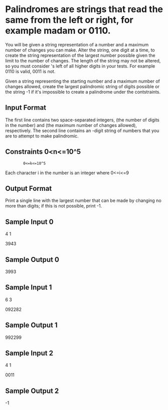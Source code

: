# Palindromes are strings that read the same from the left or right, for example madam or 0110.

You will be given a string representation of a number and a maximum number of changes you can make. Alter the string, one digit at a time, to create the string representation of the largest number possible given the limit to the number of changes. The length of the string may not be altered, so you must consider 's left of all higher digits in your tests. For example 0110 is valid, 0011 is not.

Given a string representing the starting number and a maximum number of changes allowed, create the largest palindromic string of digits possible or the string -1 if it's impossible to create a palindrome under the contstraints.

## Input Format

The first line contains two space-separated integers,  (the number of digits in the number) and  (the maximum number of changes allowed), respectively. 
The second line contains an -digit string of numbers that you are to attempt to make palindromic.

## Constraints 0<n<=10^5
            0<=k<=10^5

Each character i in the number is an integer where 0<=i<=9
## Output Format

Print a single line with the largest number that can be made by changing no more than  digits; if this is not possible, print -1.

## Sample Input 0 

4 1 

3943
## Sample Output 0 

3993

## Sample Input 1 
6 3 

092282
## Sample Output 1 

992299
## Sample Input 2 

4 1 

0011
## Sample Output 2 

-1
